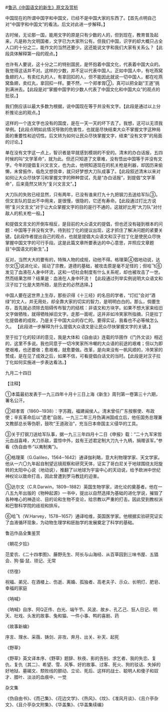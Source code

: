 #[鲁迅《中国语文的新生》原文及赏析](https://www.vrrw.net/wx/8594.html)

中国现在的所谓中国字和中国文，已经不是中国大家的东西了。【首先点明自己对“中国字和中国文”的看法。后文对此进一步解释。】

古时候，无论那一国，能用文字的原是只有少数的人的，但到现在，教育普及起来，凡是称为文明国者，文字已为大家所公有。但我们中国，识字的却大概只占全人口的十分之二，能作文的当然还要少。这还能说文字和我们大家有关系么？【此段具体解释第一段的观点。】



也许有人要说，这十分之二的特别国民，是怀抱着中国文化，代表着中国大众的。我觉得这话并不对。这样的少数，并不足以代表中国人。正如中国人中，有吃燕窝鱼翅的人，有卖红丸的人，有拿回扣的人，但不能因此就说一切中国人，都在吃燕窝鱼翅，卖红丸，拿回扣一样。要不然，一个郑孝胥②，真可以把全副“王道”挑到满洲去。【此段是对“掌握中国字的少数人代表了中国文化和中国大众”的观点的批驳。】

我们倒应该以最大多数为根据，说中国现在等于并没有文字。【此段是通过以上分析推论出的观点。】

这样的一个连文字也没有的国度，是在一天一天的坏下去了。我想，这可以无须我举例。【此段点明如此情况导致的危害性，也就是尽快结束大众不掌握文字这种局面的重要性和迫切性。后文转为如何让民众尽快掌握文字，结束“没有文字”的局面的讨论。】

单在没有文字这一点上，智识者是早就感到模胡的不安的。清末的办白话报，五四时候的叫“文学革命”，就为此。但还只知道了文章难，没有悟出中国等于并没有文字。今年的提倡复兴文言文，也为此，他明知道现在的机关枪是利器，却因历来偷懒，未曾振作，临危又想侥幸，就只好梦想大刀队成事了。【此段叙述清末以来对如何让大众尽快学习和掌握文字的种种尝试，先是“办白话报”，到提倡“文学革命”，后来竟然又转为“复兴文言文”。】

大刀队的失败已经显然，只有两年，已没有谁来打九十九把钢刀去送给军队③。但文言队的显出不中用来，是很慢，很隐的，它还有寿命。【此段通过打比方说明“复兴文言文”对于让大众掌握文字的目的是行不通的，这就好比用“大刀队”对付敌人的机关枪一般。】

和提倡文言文的开倒车相反，是目前的大众语文的提倡，但也还没有碰到根本的问题：中国等于并没有文字。待到拉丁化的提议出现，这才抓住了解决问题的紧要关键。【此段作者提出自己的观点，也就是提倡大众语文和汉子拉丁化是使民众尽快掌握中国文字的可行手段。这是此篇文章所要表达的中心意思，并照应文章题目“中国语文的新生”。】

反对，当然大大的要有的，特殊人物的成规，动他不得。格理莱④倡地动说，达尔文⑤说进化论，摇动了宗教，道德的基础，被攻击原是毫不足怪的；但哈飞⑥发见了血液在人身中环流，这和一切社会制度有什么关系呢，却也被攻击了一世。然而结果怎样？结果是：血液在人身中环流！【此段通过列举实例说明大众语文和汉子拉丁化是大势所趋，是历史的必然选择。】

中国人要在这世界上生存，那些识得《十三经》的名目的学者，“灯红”会对“酒绿”的文人，并无用处，却全靠大家的切实的智力，是明明白白的。那么，倘要生存，首先就必须除去阻碍传布智力的结核：非语文和方块字。如果不想大家来给旧文字做牺牲，就得牺牲掉旧文字。走那一面呢，这并非如冷笑家所指摘，只是拉丁化提倡者的成败，乃是关于中国大众的存亡的。要得实证，我看也不必等候怎么久。 【此段进一步解释为什么提倡大众语文是让民众尽快掌握文字的关键。】

至于拉丁化的较详的意见，我是大体和《自由谈》连载的华圉作《门外文谈》相近的，这里不多说。我也同意于一切冷笑家所冷嘲的大众语的前途的艰难；但以为即使艰难，也还要做；愈艰难，就愈要做。改革，是向来没有一帆风顺的，冷笑家的赞成，是在见了成效之后，如果不信，可看提倡白话文的当时。【此段是对汉子拉丁化如何实施进一步表达看法。】

九月二十四日



【注释】

①本篇最初发表于一九三四年十月十三日上海《新生》周刊第一卷第三十六期，署名公汗。

②郑孝胥（1860─1938）：字苏戡，福建闽侯人。清末曾任广东按察使、布政使；辛亥革命后以“遗老”自居。一九三二年三月伪满洲国成立后，他任国务总理兼文教部总长等伪职，鼓吹“王道政治”，充当日本帝国主义侵华的工具。

③关于打钢刀送给军队事，据一九三三年四月十二日《申报》载：“二十九军宋哲元血战喜峰，大刀杀敌，震惊中外，兹有王述君定制大刀九十九柄，捐赠该军。”参看《伪自由书·“以夷制夷”》。

④格理莱（G.Galileo，1564─1642）通译伽利略，意大利物理学家、天文学家。他从一六〇九年起自制望远镜观察和研究天体，证实了哥白尼关于地球围绕太阳旋转的太阳中心说（地动说），推翻了以地球为宇宙中心的天动说，给予欧洲中世纪神权论以致命打击，因此曾遭到罗马教廷的迫害。

⑤达尔文（C.R.Darwin，1809─1882）英国生物学家，进化论的奠基者。他在一八五九年出版的《物种起源》一书中，提出以自然选择为基础的进化学说，摧毁了各种唯心的神造论、目的论和生物不变论，给宗教以严重的打击。因此受到教权派和巴黎科学院的歧视和排斥。

⑥哈飞（W.Harvey，1578─1657）通译哈维，英国医学家。他根据实验研究证实了血液循环现象，为动物生理学和胚胎学的发展奠定了科学的基础。

鲁迅作品全集鉴赏

《朝花夕拾》

范爱农、《二十四孝图》、藤野先生、阿长与山海经、从百草园到三味书屋、五猖会、狗·猫·鼠、琐记、无常

《仿徨》

祝福、弟兄、在酒楼上、伤逝、离婚、孤独者、高老夫子、示众、长明灯、肥皂、幸福的家庭

《呐喊》

《呐喊》自序、阿Q正传、白光、端午节、风波、故乡、孔乙己、狂人日记、明天、社戏、头发的故事、兔和猫、一件小事、鸭的喜剧、药

《故事新编》

序言、理水、采薇、铸剑、非攻、奔月、出关、补天、起死

《野草》

《野草》英文译本序、《野草》题辞、秋夜、影的告别、求乞者、我的失恋、复仇、复仇〔其二〕、希望、雪、风筝、好的故事、过客、死火、狗的驳诘、失掉的好地狱、墓碣文、颓败线的颤动、立论、死后、这样的战士、聪明人和傻子和奴才、腊叶、淡淡的血痕中、一觉

杂文集

《伪自由书》、《而己集》、《花边文学》、《热风》、《坟》、《准风月谈》、《且介亭杂文》、《且介亭杂文附集》、《华盖集》、《华盖集续编》

